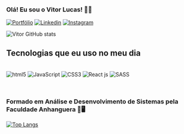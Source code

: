 ### Olá! Eu sou o Vitor Lucas! 🖐🏼

[![Portfólio](https://img.shields.io/badge/website-000000?style=for-the-badge&logo=About.me&logoColor=white)](https://portfolio-react-sass-zbg6.vercel.app/)
[![Linkedin](https://img.shields.io/badge/LinkedIn-0077B5?style=for-the-badge&logo=linkedin&logoColor=white)](https://www.linkedin.com/in/vitor-araujodev/)
[![Instagram](https://img.shields.io/badge/Instagram-E4405F?style=for-the-badge&logo=instagram&logoColor=white)](https://www.instagram.com/vitor.lucasz/)

![Vitor GitHub stats](https://github-readme-stats.vercel.app/api?username=VitorLucasX&show_icons=true&theme=dracula)

## Tecnologias que eu uso no meu dia

<div style="display: inline-block"><br/>
    <img src="https://img.shields.io/badge/HTML5-E34F26?style=for-the-badge&logo=html5&logoColor=white" alt="html5" align="center"/>
    <img src="https://img.shields.io/badge/CSS3-1572B6?style=for-the-badge&logo=css3&logoColor=white" alt="JavaScript" align="center"/>
    <img src="https://img.shields.io/badge/JavaScript-F7DF1E?style=for-the-badge&logo=javascript&logoColor=black" alt="CSS3" align="center"/>
    <img src="https://img.shields.io/badge/React-20232A?style=for-the-badge&logo=react&logoColor=61DAFB" alt="React js" align="center"/>
    <img src="https://img.shields.io/badge/Sass-CC6699?style=for-the-badge&logo=sass&logoColor=white" alt="SASS" align="center">
</div>

<br><h3>Formado em Análise e Desenvolvimento de Sistemas pela Faculdade Anhanguera 📙🖥️</h3>

[![Top Langs](https://github-readme-stats.vercel.app/api/top-langs/?username=VitorLucasX)](https://github.com/VitorLucasX/github-readme-stats)
